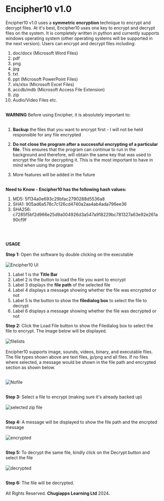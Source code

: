 # Encipher10  v1.0
<p>Encipher10  v1.0 uses a <strong>symmetric encryption </strong>technique to encrypt and decrypt files. 
At it's best, Encipher10 uses one key to encrypt and decrypt files on the system. 
It is completely written in python and currently supports windows operating system (other operating systems will be supported in the next version).
Users can encrypt and decrypt files including:

1) doc/docx (Microsoft Word Files)
2) pdf
3) png
4) jpg
5) txt
6) ppt (Microsoft PowerPoint Files)
7) xls/xlsx (Microsoft Excel Files)
8) accdb/mdb (Microsoft Access File Extension)
9) zip
10) Audio/Video Files etc.</br></br>

<b>WARNING</b>
Before using Encipher, it is absolutely important to:</br></br>

1) <strong>Backup</strong> the files that you want to encrypt first - I will not be held responsible for any file encrypted

2) <strong>Do not close the program after a successful encrypting of a particular file</strong>. This ensures that the program
can continue to run in the background and therefore, will obtain the same key that was used to encrypt the file
for decrypting it. This is the most important to have in mind when using the program

3) More features will be added in the future</br></br>

<b>Need to Know - Encipher10 has the following hash values:</b>
<ol>
  <li>MD5: 5f134a0e693c29bfac2790288d5536a8</li>
  <li>SHA1: 905ad6a578c7c126cd4740a2aa4ab4ada796ee36</li>
  <li>SHA256: c7285f5bf2d966e25d9a004926d3a547a918229bc781327a63e92e261a90cf9f</li>
</ol></br></br>

<b>USAGE</b></br></br>
<strong>Step 1:</strong> Open the software by double clicking on the executable</br></br>
![Encipher10 UI](https://github.com/Iyke3D/Encipher10/assets/118365903/be96eb41-d4de-420b-b799-42b43bca6b39)

<ol>
  <li>Label 1 is the <strong>Title Bar</strong></li>
  <li>Label 2 is the button to load the file you want to encrypt</li>
  <li>Label 3 displays the <strong>file path</strong> of the selected file</li>
  <li>Label 4 displays a message showing whether the file was encrypted or not</li>
  <li>Label 5 is the button to show the <strong>filedialog box</strong> to select the file to decrypt</li>
  <li>Label 6 displays a message showing whether the file was decrypted or not</li>
</ol>

<strong>Step 2:</strong> Click the Load File button to show the Filedialog box to select the file to encrypt.
The image below will be displayed.</br></br>
![filelists](https://github.com/Iyke3D/Encipher10/assets/118365903/ac251245-cc97-4304-a4a4-a1fa178be96e)</br></br>
Encipher10 supports image, sounds, videos, binary, and executable files. The file types shown
above are text files, jp/png and all files. If no files where selected, a message would be shown
in the file path and encrypted section as shown below.</br></br>

![Nofile](https://github.com/Iyke3D/Encipher10/assets/118365903/d02cba69-204d-4ab4-b9a4-b398442862e3)</br></br>

<strong>Step 3:</strong> Select a file to encrypt (making sure it's already backed up)</br></br>
![selected zip file](https://github.com/Iyke3D/Encipher10/assets/118365903/8fc44e8c-7611-4ea0-8d08-74f5c359fd50)</br></br>

<strong>Step 4:</strong> A message will be displayed to show the file path and the encrpted message</br></br>
![encrypted](https://github.com/Iyke3D/Encipher10/assets/118365903/1d8d94ed-eca0-4e17-b6b0-2ba9cf7235c8)</br></br>

<strong>Step 5:</strong> To decrypt the same file, kindly click on the Decrypt button and select the file</br></br>
![decrypted](https://github.com/Iyke3D/Encipher10/assets/118365903/8f9fdc62-98ad-4e20-9772-9c7314f17123)</br></br>

<strong>Step 6:</strong> The file will be decrypted.</br></br>
All Rights Reserved. <strong>Chugiapps Learning Ltd</strong> 2024. 
</p>
